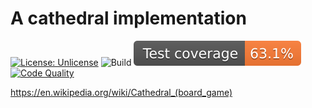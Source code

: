 # A cathedral implementation
[![License: Unlicense](https://img.shields.io/badge/License-Unlicense-blue.svg)](http://unlicense.org/)
![Build](https://github.com/WerthersEchte/test/actions/workflows/build.yml/badge.svg)
[![Test coverage](.github/badges/jacoco.svg)](https://github.com/WerthersEchte/test/actions/workflows/build.yml)
[![Code Quality](https://github.com/WerthersEchte/test/actions/workflows/codequality.yml/badge.svg)](https://github.com/WerthersEchte/test/actions/workflows/codequality.yml)

https://en.wikipedia.org/wiki/Cathedral_(board_game)
